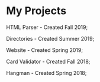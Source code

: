 # My Projects

HTML Parser - Created Fall 2019;

Directories - Created Summer 2019;

Website - Created Spring 2019;

Card Validator - Created Fall 2018;

Hangman - Created Spring 2018;
